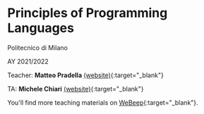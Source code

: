 # Principles of Programming Languages
Politecnico di Milano

AY 2021/2022

Teacher: **Matteo Pradella** [(website)](https://pradella.faculty.polimi.it/){:target="_blank"}

TA: **Michele Chiari** [(website)](https://michiari.github.io/){:target="_blank"}

You'll find more teaching materials on [WeBeep](https://webeep.polimi.it/){:target="_blank"}.
